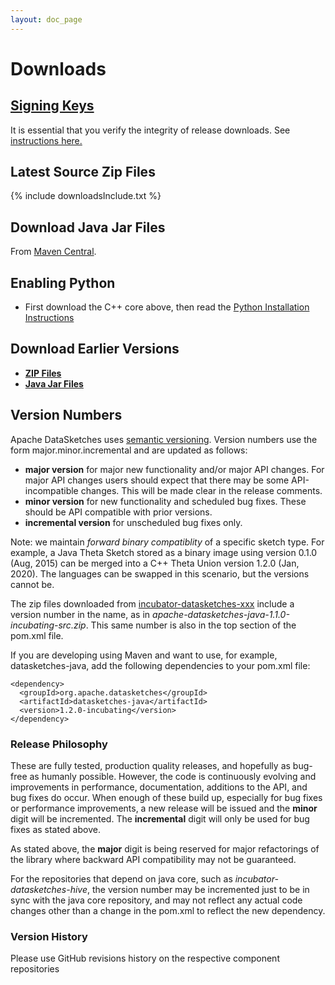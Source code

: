 ```yaml
---
layout: doc_page
---
```

<!--
    Licensed to the Apache Software Foundation (ASF) under one
    or more contributor license agreements.  See the NOTICE file
    distributed with this work for additional information
    regarding copyright ownership.  The ASF licenses this file
    to you under the Apache License, Version 2.0 (the
    "License"); you may not use this file except in compliance
    with the License.  You may obtain a copy of the License at

      http://www.apache.org/licenses/LICENSE-2.0

    Unless required by applicable law or agreed to in writing,
    software distributed under the License is distributed on an
    "AS IS" BASIS, WITHOUT WARRANTIES OR CONDITIONS OF ANY
    KIND, either express or implied.  See the License for the
    specific language governing permissions and limitations
    under the License.
-->
# Downloads

## [Signing Keys](https://downloads.apache.org/incubator/datasketches/KEYS)
It is essential that you verify the integrity of release downloads. See [instructions here.](https://www.apache.org/dyn/closer.cgi#verify)

## Latest Source Zip Files

{% include downloadsInclude.txt %}

## Download Java Jar Files
From [Maven Central](https://search.maven.org/search?q=g:%20org.apache.datasketches).

## Enabling Python
* First download the C++ core above, then read the [Python Installation Instructions](https://github.com/apache/incubator-datasketches-cpp/tree/master/python)

## Download Earlier Versions

* **[ZIP Files](http://archive.apache.org/dist/incubator/datasketches/java/)**
* **[Java Jar Files](https://search.maven.org/search?q=g:%20org.apache.datasketches)**

## Version Numbers
Apache DataSketches uses [semantic versioning](https://semver.org/). Version numbers use the form major.minor.incremental and are updated as follows:

* __major version__ for major new functionality and/or major API changes.  For major API changes users should expect that there may be some API-incompatible changes.  This will be made clear in the release comments. 
* __minor version__ for new functionality and scheduled bug fixes. These should be API compatible with prior versions.
* __incremental version__ for unscheduled bug fixes only.

Note: we maintain *forward binary compatiblity* of a specific sketch type.  For example, a Java Theta Sketch stored as a binary image using version 0.1.0 (Aug, 2015) can be merged into a C++ Theta Union version 1.2.0 (Jan, 2020).  The languages can be swapped in this scenario, but the versions cannot be. 

The zip files downloaded from [incubator-datasketches-xxx](https://www.apache.org/dyn/closer.cgi?path=/incubator/datasketches)
include a version number in the name, as in _apache-datasketches-java-1.1.0-incubating-src.zip_. 
This same number is also in the top section of the pom.xml file.

If you are developing using Maven and want to use, for example, datasketches-java, add the following dependencies to your pom.xml file:

```
<dependency>
  <groupId>org.apache.datasketches</groupId>
  <artifactId>datasketches-java</artifactId>
  <version>1.2.0-incubating</version>
</dependency>
```


### Release Philosophy

These are fully tested, production quality releases, and hopefully as bug-free as humanly possible. 
However, the code is continuously evolving and improvements in performance, documentation, additions 
to the API, and bug fixes do occur.  When enough of these build up, especially for bug fixes or 
performance improvements, a new release will be issued and the <b>minor</b> 
digit will be incremented.  The <b>incremental</b> digit will only be used for bug fixes as stated above.

As stated above, the <b>major</b> digit is being reserved for major refactorings of the library where backward API 
compatibility may not be guaranteed. 

For the repositories that depend on java core, such as <i>incubator-datasketches-hive</i>, 
the version number may be incremented just to be in sync with the java core repository, 
and may not reflect any actual code changes other than a change in the pom.xml to reflect the new 
dependency. 


### Version History
Please use GitHub revisions history on the respective component repositories


 
